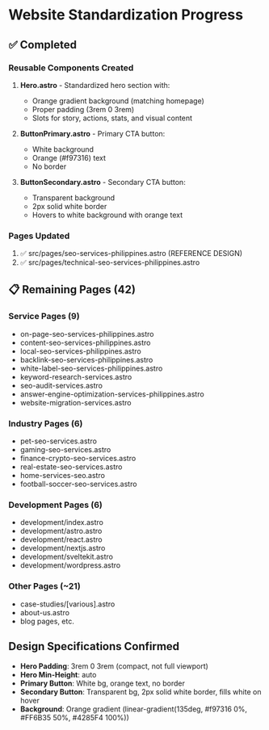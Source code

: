 # Website Standardization Progress

## ✅ Completed

### Reusable Components Created
1. **Hero.astro** - Standardized hero section with:
   - Orange gradient background (matching homepage)
   - Proper padding (3rem 0 3rem)
   - Slots for story, actions, stats, and visual content

2. **ButtonPrimary.astro** - Primary CTA button:
   - White background
   - Orange (#f97316) text
   - No border

3. **ButtonSecondary.astro** - Secondary CTA button:
   - Transparent background
   - 2px solid white border
   - Hovers to white background with orange text

### Pages Updated
1. ✅ src/pages/seo-services-philippines.astro (REFERENCE DESIGN)
2. ✅ src/pages/technical-seo-services-philippines.astro

## 📋 Remaining Pages (42)

### Service Pages (9)
- on-page-seo-services-philippines.astro
- content-seo-services-philippines.astro
- local-seo-services-philippines.astro
- backlink-seo-services-philippines.astro
- white-label-seo-services-philippines.astro
- keyword-research-services.astro
- seo-audit-services.astro
- answer-engine-optimization-services-philippines.astro
- website-migration-services.astro

### Industry Pages (6)
- pet-seo-services.astro
- gaming-seo-services.astro
- finance-crypto-seo-services.astro
- real-estate-seo-services.astro
- home-services-seo.astro
- football-soccer-seo-services.astro

### Development Pages (6)
- development/index.astro
- development/astro.astro
- development/react.astro
- development/nextjs.astro
- development/sveltekit.astro
- development/wordpress.astro

### Other Pages (~21)
- case-studies/[various].astro
- about-us.astro
- blog pages, etc.

## Design Specifications Confirmed
- **Hero Padding**: 3rem 0 3rem (compact, not full viewport)
- **Hero Min-Height**: auto
- **Primary Button**: White bg, orange text, no border
- **Secondary Button**: Transparent bg, 2px solid white border, fills white on hover
- **Background**: Orange gradient (linear-gradient(135deg, #f97316 0%, #FF6B35 50%, #4285F4 100%))
